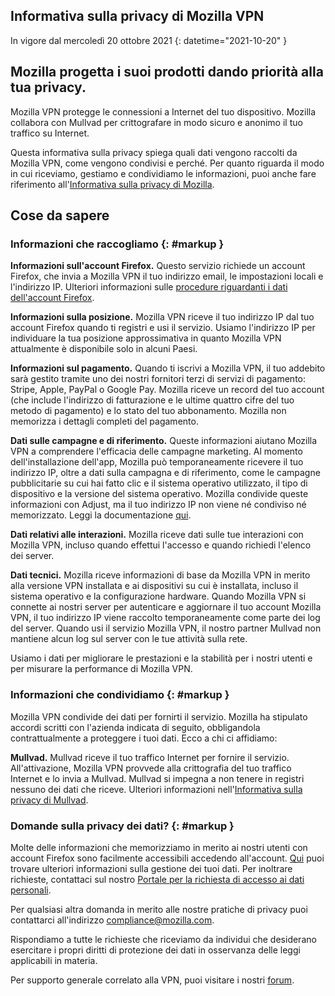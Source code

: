 ﻿## <span class="privacy-header-firefox">Informativa sulla privacy di Mozilla VPN</span> <span class="privacy-header-policy"></span>

In vigore dal mercoledì 20 ottobre 2021
{: datetime="2021-10-20" }

## Mozilla progetta i suoi prodotti dando priorità alla tua privacy.

Mozilla VPN protegge le connessioni a Internet del tuo dispositivo. Mozilla collabora con Mullvad per crittografare in modo sicuro e anonimo il tuo traffico su Internet.

Questa informativa sulla privacy spiega quali dati vengono raccolti da Mozilla VPN, come vengono condivisi e perché. Per quanto riguarda il modo in cui riceviamo, gestiamo e condividiamo le informazioni, puoi anche fare riferimento all'[Informativa sulla privacy di Mozilla](https://www.mozilla.org/privacy/).

## Cose da sapere

### Informazioni che raccogliamo {: #markup }

__Informazioni sull'account Firefox.__ Questo servizio richiede un account Firefox, che invia a Mozilla VPN il tuo indirizzo email, le impostazioni locali e l'indirizzo IP. Ulteriori informazioni sulle [procedure riguardanti i dati dell'account Firefox](https://www.mozilla.org/privacy/firefox/#firefox-accounts-join-firefox).

__Informazioni sulla posizione.__ Mozilla VPN riceve il tuo indirizzo IP dal tuo account Firefox quando ti registri e usi il servizio. Usiamo l'indirizzo IP per individuare la tua posizione approssimativa in quanto Mozilla VPN attualmente è disponibile solo in alcuni Paesi.

__Informazioni sul pagamento.__ Quando ti iscrivi a Mozilla VPN, il tuo addebito sarà gestito tramite uno dei nostri fornitori terzi di servizi di pagamento: Stripe, Apple, PayPal o Google Pay. Mozilla riceve un record del tuo account (che include l'indirizzo di fatturazione e le ultime quattro cifre del tuo metodo di pagamento) e lo stato del tuo abbonamento. Mozilla non memorizza i dettagli completi del pagamento. 

__Dati sulle campagne e di riferimento.__ Queste informazioni aiutano Mozilla VPN a comprendere l'efficacia delle campagne marketing. Al momento dell'installazione dell'app, Mozilla può temporaneamente ricevere il tuo indirizzo IP, oltre a dati sulla campagna e di riferimento, come le campagne pubblicitarie su cui hai fatto clic e il sistema operativo utilizzato, il tipo di dispositivo e la versione del sistema operativo. Mozilla condivide queste informazioni con Adjust, ma il tuo indirizzo IP non viene né condiviso né memorizzato. Leggi la documentazione [qui](https://github.com/mozilla-mobile/mozilla-vpn-client/blob/main/src/apps/vpn/adjust/adjust.md).

__Dati relativi alle interazioni.__ Mozilla riceve dati sulle tue interazioni con Mozilla VPN, incluso quando effettui l'accesso e quando richiedi l'elenco dei server.

__Dati tecnici.__ Mozilla riceve informazioni di base da Mozilla VPN in merito alla versione VPN installata e ai dispositivi su cui è installata, incluso il sistema operativo e la configurazione hardware. Quando Mozilla VPN si connette ai nostri server per autenticare e aggiornare il tuo account Mozilla VPN, il tuo indirizzo IP viene raccolto temporaneamente come parte dei log del server. Quando usi il servizio Mozilla VPN, il nostro partner Mullvad non mantiene alcun log sul server con le tue attività sulla rete.

Usiamo i dati per migliorare le prestazioni e la stabilità per i nostri utenti e per misurare la performance di Mozilla VPN.

### Informazioni che condividiamo {: #markup }

Mozilla VPN condivide dei dati per fornirti il servizio. Mozilla ha stipulato accordi scritti con l'azienda indicata di seguito, obbligandola contrattualmente a proteggere i tuoi dati. Ecco a chi ci affidiamo:

__Mullvad.__ Mullvad riceve il tuo traffico Internet per fornire il servizio. All'attivazione, Mozilla VPN provvede alla crittografia del tuo traffico Internet e lo invia a Mullvad. Mullvad si impegna a non tenere in registri nessuno dei dati che riceve. Ulteriori informazioni nell'[Informativa sulla privacy di Mullvad](https://mullvad.net/help/no-logging-data-policy/).

### Domande sulla privacy dei dati? {: #markup }

Molte delle informazioni che memorizziamo in merito ai nostri utenti con account Firefox sono facilmente accessibili accedendo all'account. [Qui](https://support.mozilla.org/products/privacy-and-security/user-control) puoi trovare ulteriori informazioni sulla gestione dei tuoi dati. Per inoltrare richieste, contattaci sul nostro [Portale per la richiesta di accesso ai dati personali](https://privacyportal.onetrust.com/webform/1350748f-7139-405c-8188-22740b3b5587/4ba08202-2ede-4934-a89e-f0b0870f95f0).

Per qualsiasi altra domanda in merito alle nostre pratiche di privacy puoi contattarci all'indirizzo compliance@mozilla.com.

Rispondiamo a tutte le richieste che riceviamo da individui che desiderano esercitare i propri diritti di protezione dei dati in osservanza delle leggi applicabili in materia.

Per supporto generale correlato alla VPN, puoi visitare i nostri [forum](https://support.mozilla.org/).
